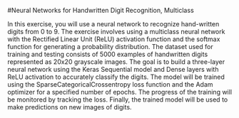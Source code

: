 #Neural Networks for Handwritten Digit Recognition, Multiclass


In this exercise, you will use a neural network to recognize hand-written digits from 0 to 9. The exercise involves using a multiclass neural network with the Rectified Linear Unit (ReLU) activation function and the softmax function for generating a probability distribution. The dataset used for training and testing consists of 5000 examples of handwritten digits represented as 20x20 grayscale images. The goal is to build a three-layer neural network using the Keras Sequential model and Dense layers with ReLU activation to accurately classify the digits. The model will be trained using the SparseCategoricalCrossentropy loss function and the Adam optimizer for a specified number of epochs. The progress of the training will be monitored by tracking the loss. Finally, the trained model will be used to make predictions on new images of digits.
